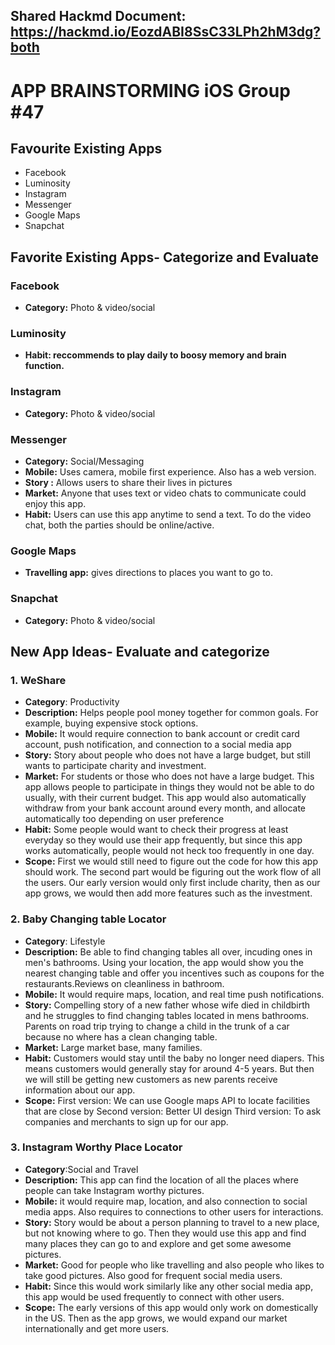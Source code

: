 ## Shared Hackmd Document: https://hackmd.io/EozdABI8SsC33LPh2hM3dg?both


APP BRAINSTORMING
iOS Group #47
==

## Favourite Existing Apps
- Facebook
- Luminosity
- Instagram
- Messenger
- Google Maps
- Snapchat

## Favorite Existing Apps- Categorize and Evaluate

### Facebook
- **Category:** Photo & video/social


 

### Luminosity
- **Habit: reccommends to play daily to boosy memory and brain function.**

### Instagram
- **Category:** Photo & video/social 

### Messenger
- **Category:** Social/Messaging
- **Mobile:** Uses camera, mobile first experience. Also has a web version.
- **Story :** Allows users to share their lives in pictures
- **Market:** Anyone that uses text or video chats to communicate could enjoy this app.
- **Habit:** Users can use this app anytime to send a text. To do the video chat, both the parties should be online/active.

### Google Maps
- **Travelling app:** gives directions to places you want to go to. 

### Snapchat
- **Category:** Photo & video/social

## New App Ideas- Evaluate and categorize

### 1. WeShare
- **Category**: Productivity
- **Description:** Helps people pool money together for common goals. For example, buying expensive stock options.
- **Mobile:** It would require connection to bank account or credit card account, push notification, and connection to a social media app
- **Story:** Story about people who does not have a large budget, but still wants to participate charity and investment. 
- **Market:** For students or those who does not have a large budget. This app allows people to participate in things they would not be able to do usually, with their current budget. This app would also automatically withdraw from your bank account around every month, and allocate automatically too depending on user preference
- **Habit:** Some people would want to check their progress at least everyday so they would use their app frequently, but since this app works automatically, people would not heck too frequently in one day. 
- **Scope:** First we would still need to figure out the code for how this app should work. The second part would be figuring out the work flow of all the users. Our early version would only first include charity, then as our app grows, we would then add more features such as the investment.  

### 2. Baby Changing table Locator
- **Category**: Lifestyle
- **Description:** Be able to find changing tables all over, incuding ones in men's bathrooms. Using your location, the app would show you the nearest changing table and offer you incentives such as coupons for the restaurants.Reviews on cleanliness in bathroom.
- **Mobile:** It would require maps, location, and real time push notifications.
- **Story:** Compelling story of a new father whose wife died in childbirth and he struggles to find changing tables located in mens bathrooms. Parents on road trip trying to change a child in the trunk of a car because no where has a clean changing table.
- **Market:** Large market base, many families.
- **Habit:** Customers would stay until the baby no longer need diapers. This means customers would generally stay for around 4-5 years. But then we will still be getting new customers as new parents receive information about our app. 
- **Scope:** First version: We can use Google maps API to locate facilities that are close by Second version: Better UI design Third version: To ask companies and merchants to sign up for our app. 

### 3. Instagram Worthy Place Locator
- **Category**:Social and Travel 
- **Description:** This app can find the location of all the places where people can take Instagram worthy pictures. 
- **Mobile:** it would require map, location, and also connection to social media apps. Also requires to connections to other users for interactions. 
- **Story:** Story would be about a person planning to travel to a new place, but not knowing where to go. Then they would use this app and find many places they can go to and explore and get some awesome pictures. 
- **Market:** Good for people who like travelling and also people who likes to take good pictures. Also good for frequent social media users. 
- **Habit:** Since this would work similarly like any other social media app, this app would be used frequently to connect with other users. 
- **Scope:** The early versions of this app would only work on domestically in the US. Then as the app grows, we would expand our market internationally and get more users. 
